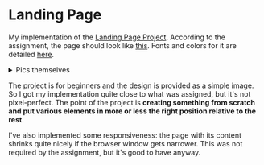 # Landing Page
My implementation of the [Landing Page Project](https://www.theodinproject.com/lessons/foundations-landing-page).
According to the assignment, the page should look like [this](https://cdn.statically.io/gh/TheOdinProject/curriculum/81a5d553f4073e593d23a6ab00d50eef8620796d/foundations/html_css/project/imgs/01.png). Fonts and colors for it are detailed [here](https://cdn.statically.io/gh/TheOdinProject/curriculum/a38403e7d81cc8305af16ac48985cfbde87834d6/foundations/html_css/flexbox/project-landing-page/imgs/02.png).
<details>
<summary>Pics themselves</summary>
![Design](https://cdn.statically.io/gh/TheOdinProject/curriculum/81a5d553f4073e593d23a6ab00d50eef8620796d/foundations/html_css/project/imgs/01.png)
![Fonts and colors](https://cdn.statically.io/gh/TheOdinProject/curriculum/a38403e7d81cc8305af16ac48985cfbde87834d6/foundations/html_css/flexbox/project-landing-page/imgs/02.png)
![Screenshot of a comment on a GitHub issue showing an image, added in the Markdown, of an Octocat smiling and raising a tentacle.](https://myoctocat.com/assets/images/base-octocat.svg)
</details>

The project is for beginners and the design is provided as a simple image. So I got my implementation quite close to what was assigned, but it's not pixel-perfect. The point of the project is **creating something from scratch and put various elements in more or less the right position relative to the rest**.

I've also implemented some responsiveness: the page with its content shrinks quite nicely if the browser window gets narrower. This was not required by the assignment, but it's good to have anyway.
